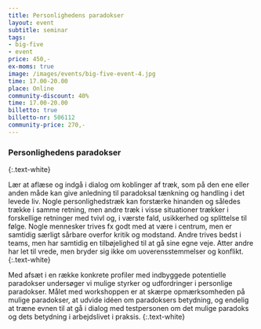 ```yaml
---
title: Personlighedens paradokser
layout: event
subtitle: seminar
tags:
- big-five
- event
price: 450,-
ex-moms: true
image: /images/events/big-five-event-4.jpg
time: 17.00-20.00
place: Online
community-discount: 40%
time: 17.00-20.00
billetto: true
billetto-nr: 506112
community-price: 270,-
---
```


### Personlighedens paradokser
{:.text-white}

Lær at aflæse og indgå i dialog om koblinger af træk, som på den ene eller anden måde kan give anledning til paradoksal tænkning og handling i det levede liv. Nogle personlighedstræk kan forstærke hinanden og således trække i samme retning, men andre træk i visse situationer trækker i forskellige retninger med tvivl og, i værste fald, usikkerhed og splittelse til følge. Nogle mennesker trives fx godt med at være i centrum, men er samtidig særligt sårbare overfor kritik og modstand. Andre trives bedst i teams, men har samtidig en tilbøjelighed til at gå sine egne veje. Atter andre har let til vrede, men bryder sig ikke om uoverensstemmelser og konflikt.
{:.text-white}

Med afsæt i en række konkrete profiler med indbyggede potentielle paradokser undersøger vi mulige styrker og udfordringer i personlige paradokser. Målet med workshoppen er at skærpe opmærksomheden på mulige paradokser, at udvide idéen om paradoksers betydning, og endelig at træne evnen til at gå i dialog med testpersonen om det mulige paradoks og dets betydning i arbejdslivet i praksis.
{:.text-white}